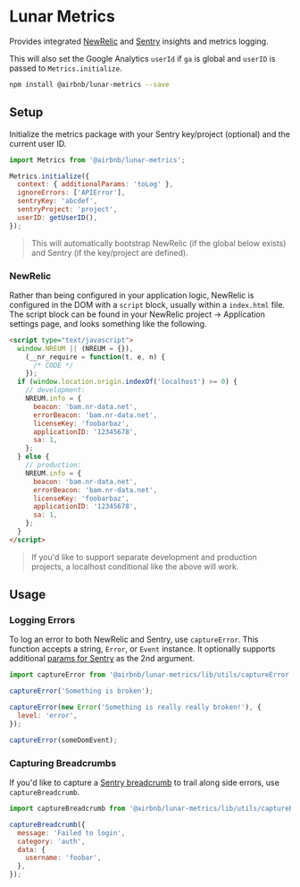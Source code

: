 # Lunar Metrics

Provides integrated [NewRelic](https://newrelic.com/) and [Sentry](https://sentry.io/welcome/)
insights and metrics logging.

This will also set the Google Analytics `userId` if `ga` is global and `userID` is passed to 
`Metrics.initialize`.

```bash static
npm install @airbnb/lunar-metrics --save
```

## Setup

Initialize the metrics package with your Sentry key/project (optional) and the current user ID.

```js static
import Metrics from '@airbnb/lunar-metrics';

Metrics.initialize({
  context: { additionalParams: 'toLog' },
  ignoreErrors: ['APIError'],
  sentryKey: 'abcdef',
  sentryProject: 'project',
  userID: getUserID(),
});
```

> This will automatically bootstrap NewRelic (if the global below exists) and Sentry (if the
> key/project are defined).

### NewRelic

Rather than being configured in your application logic, NewRelic is configured in the DOM with a
`script` block, usually within a `index.html` file. The script block can be found in your NewRelic
project -> Application settings page, and looks something like the following.

```html static
<script type="text/javascript">
  window.NREUM || (NREUM = {}),
    (__nr_require = function(t, e, n) {
      /* CODE */
    });
  if (window.location.origin.indexOf('localhost') >= 0) {
    // development:
    NREUM.info = {
      beacon: 'bam.nr-data.net',
      errorBeacon: 'bam.nr-data.net',
      licenseKey: 'foobarbaz',
      applicationID: '12345678',
      sa: 1,
    };
  } else {
    // production:
    NREUM.info = {
      beacon: 'bam.nr-data.net',
      errorBeacon: 'bam.nr-data.net',
      licenseKey: 'foobarbaz',
      applicationID: '12345678',
      sa: 1,
    };
  }
</script>
```

> If you'd like to support separate development and production projects, a localhost conditional
> like the above will work.

## Usage

### Logging Errors

To log an error to both NewRelic and Sentry, use `captureError`. This function accepts a string,
`Error`, or `Event` instance. It optionally supports additional
[params for Sentry](https://docs.sentry.io/clients/javascript/usage/#passing-additional-data) as the
2nd argument.

```js static
import captureError from '@airbnb/lunar-metrics/lib/utils/captureError';

captureError('Something is broken');

captureError(new Error('Something is really really broken!'), {
  level: 'error',
});

captureError(someDomEvent);
```

### Capturing Breadcrumbs

If you'd like to capture a [Sentry breadcrumb](https://docs.sentry.io/learn/breadcrumbs/) to trail
along side errors, use `captureBreadcrumb`.

```js static
import captureBreadcrumb from '@airbnb/lunar-metrics/lib/utils/captureBreadcrumb';

captureBreadcrumb({
  message: 'Failed to login',
  category: 'auth',
  data: {
    username: 'foobar',
  },
});
```

